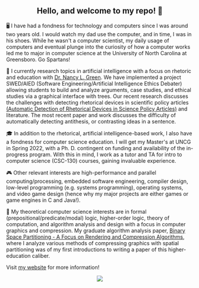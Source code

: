 
<h2 style="bold;" align="center">Hello, and welcome to my repo! 👋</h2>

🖥️ I have had a fondness for technology and computers since I was around two years old. I would watch my dad use the computer, and in time, I was in his shoes. While he wasn't a computer scientist, my daily usage of computers and eventual plunge into the curiosity of how a computer works led me to major in computer science at the University of North Carolina at Greensboro. Go Spartans!

📑 I currently research topics in artificial intelligence with a focus on rhetoric and education with [Dr. Nancy L. Green](https://www.uncg.edu/cmp/faculty/nlgreen/). We have implemented a project SWED/AIED (Software Engineering/Artificial Intelligence Ethics Debater) allowing students to build and analyze arguments, case studies, and ethical studies via a graphical interface with trees. Our recent research discusses the challenges with detecting rhetorical devices in scientific policy articles [(Automatic Detection of Rhetorical Devices in Science Policy Articles)](https://joshuacrotts.us/assets/2020-Research.pdf) and literature. The most recent paper and work discusses the difficulty of  automatically detecting antithesis, or contrasting ideas in a sentence.

🎓 In addition to the rhetorical, artificial intelligence-based work, I also have a fondness for computer science education. I will get my Master's at UNCG in Spring 2022, with a Ph. D. contingent on funding and availability of the in-progress program. With this in mind, I work as a tutor and TA for intro to computer science (CSC-130) courses, gaining invaluable experience. 

🎮 Other relevant interests are high-performance and parallel computing/processing, embedded software engineering, compiler design, low-level programming (e.g. systems programming), operating systems, and video game design (hence why my major projects are either games or game engines in C and Java!). 

📓 My theoretical computer science interests are in formal (prepositional/predicate/modal) logic, higher-order logic, theory of computation, and algorithm analysis and design with a focus in computer graphics and compression. My graduate algorithm analysis paper, [Binary Space Partitioning - A Focus on Rendering and Compression Algorithms](https://joshuacrotts.us/assets/bsppaper.pdf), where I analyze various methods of compressing graphics with spatial partitioning was of my first introductions to writing a paper of this higher-education caliber. 

Visit [my website](https://joshuacrotts.us) for more information!

<p align="center">
<img align="center" src="https://github-readme-stats.vercel.app/api?username=JoshuaCrotts&&show_icons=true&title_color=ffffff&icon_color=bb2acf&text_color=daf7dc&bg_color=191919">
</p>
